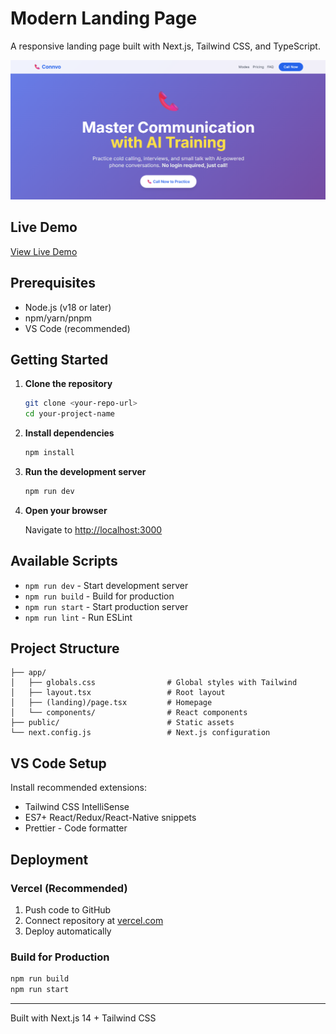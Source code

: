 # Modern Landing Page

A responsive landing page built with Next.js, Tailwind CSS, and TypeScript.

![Landing Page Preview](/public/screenshot.png)

## Live Demo

[View Live Demo](https://connvo.vercel.app/)

## Prerequisites

- Node.js (v18 or later)
- npm/yarn/pnpm
- VS Code (recommended)

## Getting Started

1. **Clone the repository**

   ```bash
   git clone <your-repo-url>
   cd your-project-name
   ```

2. **Install dependencies**

   ```bash
   npm install
   ```

3. **Run the development server**

   ```bash
   npm run dev
   ```

4. **Open your browser**

   Navigate to [http://localhost:3000](http://localhost:3000)

## Available Scripts

- `npm run dev` - Start development server
- `npm run build` - Build for production
- `npm run start` - Start production server
- `npm run lint` - Run ESLint

## Project Structure

```
├── app/
│   ├── globals.css                # Global styles with Tailwind
│   ├── layout.tsx                 # Root layout
│   ├── (landing)/page.tsx         # Homepage
│   └── components/                # React components
├── public/                        # Static assets
└── next.config.js                 # Next.js configuration
```

## VS Code Setup

Install recommended extensions:

- Tailwind CSS IntelliSense
- ES7+ React/Redux/React-Native snippets
- Prettier - Code formatter

## Deployment

### Vercel (Recommended)

1. Push code to GitHub
2. Connect repository at [vercel.com](https://vercel.com)
3. Deploy automatically

### Build for Production

```bash
npm run build
npm run start
```

---

Built with Next.js 14 + Tailwind CSS
